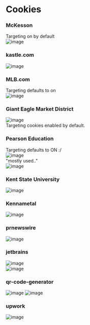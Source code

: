 # Cookies 

### McKesson
Targeting on by default  
![image](https://github.com/user-attachments/assets/b0e6df82-7319-40ef-8db5-9f907b926e43)



### kastle.com
![image](https://github.com/user-attachments/assets/50178a79-5f52-420e-8e8e-9a2a0c577f37)  


### MLB.com
Targeting defaults to on  
![image](https://github.com/user-attachments/assets/8a84d86e-36be-4172-83b9-c5f6c49f11d6)


### Giant Eagle Market District
![image](https://github.com/user-attachments/assets/fb9d5047-bd60-43a9-8456-c19350d98456)  
Targeting cookies enabled by default.  


### Pearson Education
Targeting defaults to ON :/  
![image](https://github.com/user-attachments/assets/15765d04-dce7-431d-91ee-e8a05652971e)  
"mostly used.."  
![image](https://github.com/user-attachments/assets/2a7e236c-91c0-4f4e-b17b-ad4f0d51afae)



### Kent State University
![image](https://github.com/user-attachments/assets/5c004842-d050-46b3-ab19-f9ce45bc9589)


### Kennametal
![image](https://github.com/user-attachments/assets/b7545514-517e-4be4-8225-0f0653811419)


### prnewswire
![image](https://github.com/user-attachments/assets/b7034ff8-3be0-401d-80e0-8a82b35f6187)  


### jetbrains
![image](https://github.com/user-attachments/assets/b7b27929-fab0-4887-8b70-aaa52d003146)  
![image](https://github.com/user-attachments/assets/43096000-660e-40b7-91fe-b3fc863ba444)

### qr-code-generator
![image](https://github.com/user-attachments/assets/79a99396-f4f0-42d7-a1a6-569d4817dfdc)
![image](https://github.com/user-attachments/assets/d12cab8d-a03a-4f03-9d4c-2317f1b8ce48)

### upwork
![image](https://github.com/user-attachments/assets/8e1d73f1-1dcd-4eb7-9a89-a307e73d29f7)



